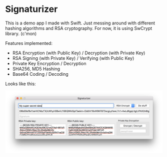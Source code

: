 # Signaturizer

This is a demo app I made with Swift. Just messing around with different hashing algorithms and RSA cryptography.
For now, it is using SwCrypt library. (c'mon)

Features implemented:
* RSA Encryption (with Public Key) / Decryption (with Private Key)
* RSA Signing (with Private Key) / Verifying (with Public Key)
* Private Key Encryption / Decryption
* SHA256, MD5 Hashing
* Base64 Coding / Decoding

Looks like this:
<p align="center">
<img src="https://github.com/DV1X3R/Signaturizer/raw/master/Signaturizer%201.1.png" />
</p>
